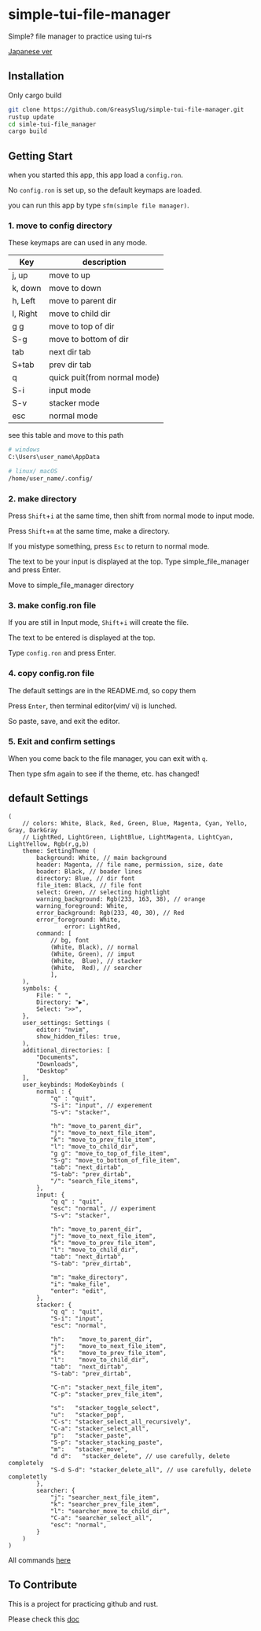 # simple-tui-file-manager

Simple? file manager to practice using tui-rs

[Japanese ver](docs/README(jp).md)

## Installation

Only cargo build

```sh
git clone https://github.com/GreasySlug/simple-tui-file-manager.git
rustup update
cd simle-tui-file_manager
cargo build
```

## Getting Start

when you started this app, this app load a `config.ron`.

No `config.ron` is set up, so the default keymaps are loaded.

you can run this app by type `sfm(simple file manager)`.

### 1. move to config directory

These keymaps are can used in any mode.

| Key      | description     |
| -------  | --------------- |
| j, up    | move to up         |
| k, down  | move to down       |
| h, Left  | move to parent dir |
| l, Right | move to child dir  |
| g g | move to top of dir |
| S-g | move to bottom of dir |
| tab      | next dir tab    |
| S+tab    | prev dir tab    |
| q        | quick puit(from normal mode)
| S-i | input mode|
| S-v | stacker mode|
| esc | normal mode |

see this table and move to this path

```sh
# windows
C:\Users\user_name\AppData

# linux/ macOS
/home/user_name/.config/
```

### 2. make directory

Press `Shift`+`i` at the same time, then shift from normal mode to input mode.

Press `Shift`+`m` at the same time, make a directory.

If you mistype something, press `Esc` to return to normal mode.

The text to be your input is displayed at the top. Type simple_file_manager and press Enter.

Move to simple_file_manager directory

### 3. make config.ron file

If you are still in Input mode, `Shift`+`i` will create the file.

The text to be entered is displayed at the top. 

Type `config.ron` and press Enter.

### 4. copy config.ron file

The default settings are in the README.md, so copy them

Press `Enter`, then terminal editor(vim/ vi) is lunched.

So paste, save, and exit the editor.

### 5. Exit and confirm settings

When you come back to the file manager, you can exit with `q`.

Then type sfm again to see if the theme, etc. has changed!

## default Settings

```ron
(
    // colors: White, Black, Red, Green, Blue, Magenta, Cyan, Yello, Gray, DarkGray
    // LightRed, LightGreen, LightBlue, LightMagenta, LightCyan, LightYellow, Rgb(r,g,b)
    theme: SettingTheme (
        background: White, // main background
        header: Magenta, // file name, permission, size, date
        boader: Black, // boader lines
        directory: Blue, // dir font
        file_item: Black, // file font
        select: Green, // selecting hightlight
        warning_background: Rgb(233, 163, 38), // orange
        warning_foreground: White,
        error_background: Rgb(233, 40, 30), // Red
        error_foreground: White,
                error: LightRed,
        command: [
            // bg, font
            (White, Black), // normal
            (White, Green), // imput
            (White,  Blue), // stacker
            (White,  Red), // searcher
            ],
    ),
    symbols: {
        File: " ",
        Directory: "▶",
        Select: ">>",
    },
    user_settings: Settings (
        editor: "nvim",
        show_hidden_files: true,
    ),
    additional_directories: [
        "Documents",
        "Downloads",
        "Desktop"
    ],
    user_keybinds: ModeKeybinds (
        normal : {
            "q" : "quit",
            "S-i": "input", // experement
            "S-v": "stacker",

            "h": "move_to_parent_dir",
            "j": "move_to_next_file_item",
            "k": "move_to_prev_file_item",
            "l": "move_to_child_dir",
            "g g": "move_to_top_of_file_item",
            "S-g": "move_to_bottom_of_file_item",
            "tab": "next_dirtab",
            "S-tab": "prev_dirtab",
            "/": "search_file_items",
        },
        input: {
            "q q" : "quit",
            "esc": "normal", // experiment
            "S-v": "stacker",

            "h": "move_to_parent_dir",
            "j": "move_to_next_file_item",
            "k": "move_to_prev_file_item",
            "l": "move_to_child_dir",
            "tab": "next_dirtab",
            "S-tab": "prev_dirtab",

            "m": "make_directory",
            "i": "make_file",
            "enter": "edit",
        },
        stacker: {
            "q q" : "quit",
            "S-i": "input",
            "esc": "normal",

            "h":    "move_to_parent_dir",
            "j":    "move_to_next_file_item",
            "k":    "move_to_prev_file_item",
            "l":    "move_to_child_dir",
            "tab":  "next_dirtab",
            "S-tab": "prev_dirtab",

            "C-n": "stacker_next_file_item",
            "C-p": "stacker_prev_file_item",

            "s":   "stacker_toggle_select",
            "u":   "stacker_pop",
            "C-s": "stacker_select_all_recursively",
            "C-a": "stacker_select_all",
            "p":   "stacker_paste",
            "S-p": "stacker_stacking_paste",
            "m":   "stacker_move",
            "d d":   "stacker_delete", // use carefully, delete completely
            "S-d S-d": "stacker_delete_all", // use carefully, delete completetly
        },
        searcher: {
            "j": "searcher_next_file_item",
            "k": "searcher_prev_file_item",
            "l": "searcher_move_to_child_dir",
            "C-a": "searcher_select_all",
            "esc": "normal",
        }
    )
)
```
All commands [here](docs/command_list.md)

## To Contribute

This is a project for practicing github and rust.

Please check this [doc](/docs/contribute.md)